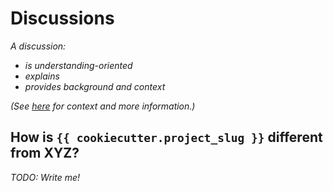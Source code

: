 # Discussions

_A discussion:_

- _is understanding-oriented_
- _explains_
- _provides background and context_

_(See [here](https://www.divio.com/blog/documentation/) for context and more information.)_


## How is `{{ cookiecutter.project_slug }}` different from XYZ?

_TODO: Write me!_